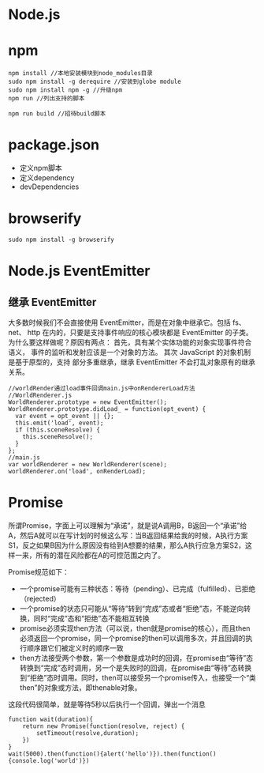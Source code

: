 # Node.js

# npm

```
npm install //本地安装模块到node_modules目录
sudo npm install -g derequire //安装到globe module
sudo npm install npm -g //升级npm
npm run //列出支持的脚本

npm run build //招待build脚本
```
# package.json
* 定义npm脚本
* 定义dependency
* devDependencies

# browserify
```
sudo npm install -g browserify
```

# Node.js EventEmitter
## 继承 EventEmitter
大多数时候我们不会直接使用 EventEmitter，而是在对象中继承它。包括 fs、net、 http 在内的，只要是支持事件响应的核心模块都是 EventEmitter 的子类。
为什么要这样做呢？原因有两点：
首先，具有某个实体功能的对象实现事件符合语义， 事件的监听和发射应该是一个对象的方法。
其次 JavaScript 的对象机制是基于原型的，支持 部分多重继承，继承 EventEmitter 不会打乱对象原有的继承关系。
```
//worldRender通过load事件回调main.js中onRendererLoad方法
//WorldRenderer.js
WorldRenderer.prototype = new EventEmitter();
WorldRenderer.prototype.didLoad_ = function(opt_event) {
  var event = opt_event || {};
  this.emit('load', event);
  if (this.sceneResolve) {
    this.sceneResolve();
  }
};
//main.js
var worldRenderer = new WorldRenderer(scene);
worldRenderer.on('load', onRenderLoad);

```

# Promise
所谓Promise，字面上可以理解为“承诺”，就是说A调用B，B返回一个“承诺”给A，然后A就可以在写计划的时候这么写：当B返回结果给我的时候，A执行方案S1，反之如果B因为什么原因没有给到A想要的结果，那么A执行应急方案S2，这样一来，所有的潜在风险都在A的可控范围之内了。

Promise规范如下：

* 一个promise可能有三种状态：等待（pending）、已完成（fulfilled）、已拒绝（rejected）
* 一个promise的状态只可能从“等待”转到“完成”态或者“拒绝”态，不能逆向转换，同时“完成”态和“拒绝”态不能相互转换
* promise必须实现then方法（可以说，then就是promise的核心），而且then必须返回一个promise，同一个promise的then可以调用多次，并且回调的执行顺序跟它们被定义时的顺序一致
* then方法接受两个参数，第一个参数是成功时的回调，在promise由“等待”态转换到“完成”态时调用，另一个是失败时的回调，在promise由“等待”态转换到“拒绝”态时调用。同时，then可以接受另一个promise传入，也接受一个“类then”的对象或方法，即thenable对象。

这段代码很简单，就是等待5秒以后执行一个回调，弹出一个消息
```
function wait(duration){
    return new Promise(function(resolve, reject) {
        setTimeout(resolve,duration);
    })
}
wait(5000).then(function(){alert('hello')}).then(function(){console.log('world')})
```